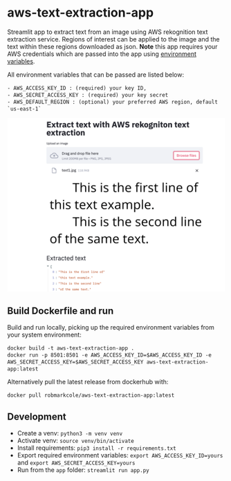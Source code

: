 # aws-text-extraction-app
Streamlit app to extract text from an image using AWS rekognition text extraction service. Regions of interest can be applied to the image and the text within these regions downloaded as json. **Note** this app requires your AWS credentials which are passed into the app using [environment variables](https://boto3.amazonaws.com/v1/documentation/api/latest/guide/configuration.html#using-environment-variables).

All environment variables that can be passed are listed below:
```
- AWS_ACCESS_KEY_ID : (required) your key ID, 
- AWS_SECRET_ACCESS_KEY : (required) your key secret
- AWS_DEFAULT_REGION : (optional) your preferred AWS region, default `us-east-1`
```

<p align="center">
<img src="https://github.com/robmarkcole/aws-text-extraction-app/blob/main/docs/usage.png" width="800">
</p>

## Build Dockerfile and run
Build and run locally, picking up the required environment variables from your system environment:
```
docker build -t aws-text-extraction-app .
docker run -p 8501:8501 -e AWS_ACCESS_KEY_ID=$AWS_ACCESS_KEY_ID -e AWS_SECRET_ACCESS_KEY=$AWS_SECRET_ACCESS_KEY aws-text-extraction-app:latest
```
Alternatively pull the latest release from dockerhub with:
```
docker pull robmarkcole/aws-text-extraction-app:latest
```

## Development
* Create a venv: `python3 -m venv venv` 
* Activate venv: `source venv/bin/activate`
* Install requirements: `pip3 install -r requirements.txt`
* Export required environment variables: `export AWS_ACCESS_KEY_ID=yours` and `export AWS_SECRET_ACCESS_KEY=yours`
* Run from the `app` folder: `streamlit run app.py`
